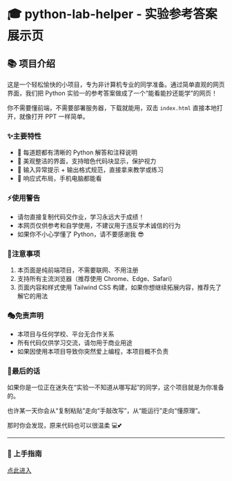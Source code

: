 # 🎓 python-lab-helper - 实验参考答案展示页

## 📚 项目介绍

这是一个轻松愉快的小项目，专为非计算机专业的同学准备。通过简单直观的网页界面，我们把 Python 实验一的参考答案做成了一个“能看能抄还能学”的网页！

你不需要懂前端，不需要部署服务器，下载就能用，双击 `index.html` 直接本地打开，就像打开 PPT 一样简单。

### ✨主要特性

- 🧩 每道题都有清晰的 Python 解答和注释说明
- 🎨 美观整洁的界面，支持暗色代码块显示，保护视力
- 🧠 输入异常提示 + 输出格式规范，直接拿来教学或练习
- 📱 响应式布局，手机电脑都能看

### ⚡使用警告

- 请勿直接复制代码交作业，学习永远大于成绩！
- 本网页仅供参考和自学使用，不建议用于违反学术诚信的行为
- 如果你不小心学懂了 Python，请不要感谢我 😎

### 💫注意事项

1. 本页面是纯前端项目，不需要联网、不用注册
2. 支持所有主流浏览器（推荐使用 Chrome、Edge、Safari）
3. 页面内容和样式使用 Tailwind CSS 构建，如果你想继续拓展内容，推荐先了解它的用法

### 🎭免责声明

- 本项目与任何学校、平台无合作关系
- 所有代码仅供学习交流，请勿用于商业用途
- 如果因使用本项目导致你突然爱上编程，本项目概不负责

### 🌈最后的话

如果你是一位正在迷失在“实验一不知道从哪写起”的同学，这个项目就是为你准备的。

也许某一天你会从“复制粘贴”走向“手敲改写”，从“能运行”走向“懂原理”。

那时你会发现，原来代码也可以很温柔 💻💕

---

### 🚀 上手指南

[点此进入](https://unlimitedcombor.github.io/python-homework/)

